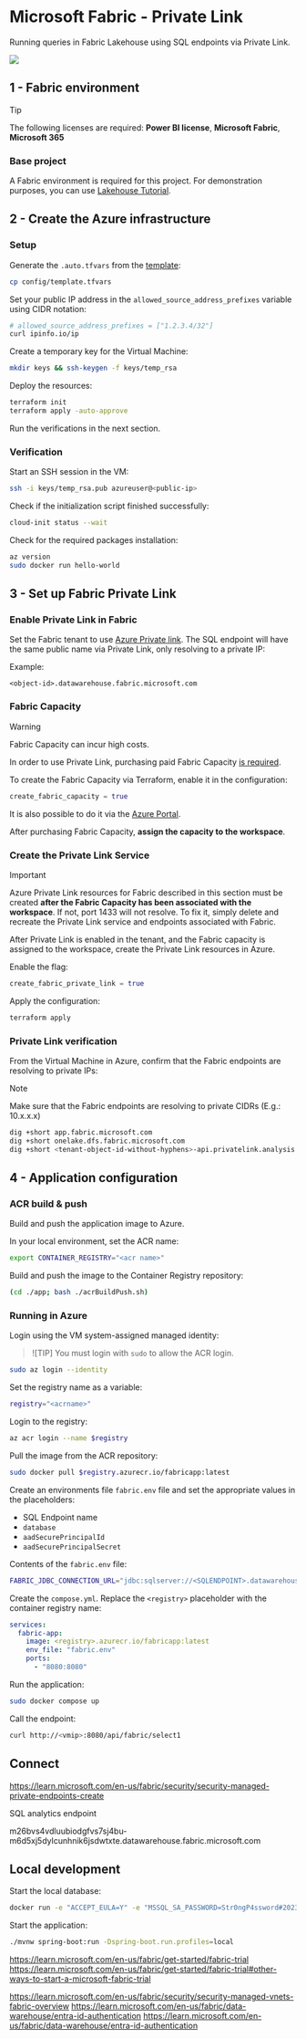 # Microsoft Fabric - Private Link

Running queries in Fabric Lakehouse using SQL endpoints via Private Link.

<img src=".assets/fabric.png" />

## 1 - Fabric environment

> [!TIP]
> The following licenses are required: **Power BI license**, **Microsoft Fabric**, **Microsoft 365**

### Base project

A Fabric environment is required for this project. For demonstration purposes, you can use [Lakehouse Tutorial][4].

## 2 - Create the Azure infrastructure

### Setup

Generate the `.auto.tfvars` from the [template](config/template.tfvars):

```sh
cp config/template.tfvars
```

Set your public IP address in the `allowed_source_address_prefixes` variable using CIDR notation:

```sh
# allowed_source_address_prefixes = ["1.2.3.4/32"]
curl ipinfo.io/ip
```

Create a temporary key for the Virtual Machine:

```sh
mkdir keys && ssh-keygen -f keys/temp_rsa
```

Deploy the resources:

```sh
terraform init
terraform apply -auto-approve
```

Run the verifications in the next section.

### Verification

Start an SSH session in the VM:

```sh
ssh -i keys/temp_rsa.pub azureuser@<public-ip>
```

Check if the initialization script finished successfully:

```sh
cloud-init status --wait
```

Check for the required packages installation:

```sh
az version
sudo docker run hello-world
```

## 3 - Set up Fabric Private Link

### Enable Private Link in Fabric

Set the Fabric tenant to use [Azure Private link][1]. The SQL endpoint will have the same public name via Private Link, only resolving to a private IP:

Example:

```
<object-id>.datawarehouse.fabric.microsoft.com
```

### Fabric Capacity

> [!WARNING]
> Fabric Capacity can incur high costs.

In order to use Private Link, purchasing paid Fabric Capacity [is required][1].

To create the Fabric Capacity via Terraform, enable it in the configuration:

```terraform
create_fabric_capacity = true
```

It is also possible to do it via the [Azure Portal][3].

After purchasing Fabric Capacity, **assign the capacity to the workspace**.

### Create the Private Link Service

> [!IMPORTANT]
> Azure Private Link resources for Fabric described in this section must be created **after the Fabric Capacity has been associated with the workspace**. If not, port 1433 will not resolve. To fix it, simply delete and recreate the Private Link service and endpoints associated with Fabric.

After Private Link is enabled in the tenant, and the Fabric capacity is assigned to the workspace, create the Private Link resources in Azure.

Enable the flag:

```terraform
create_fabric_private_link = true
```

Apply the configuration:

```sh
terraform apply
```

### Private Link verification

From the Virtual Machine in Azure, confirm that the Fabric endpoints are resolving to private IPs:

> [!NOTE]
> Make sure that the Fabric endpoints are resolving to private CIDRs (E.g.: 10.x.x.x)

```sh
dig +short app.fabric.microsoft.com
dig +short onelake.dfs.fabric.microsoft.com
dig +short <tenant-object-id-without-hyphens>-api.privatelink.analysis.windows.net
```

## 4 - Application configuration

###  ACR build & push

Build and push the application image to Azure.

In your local environment, set the ACR name:

```sh
export CONTAINER_REGISTRY="<acr name>"
```

Build and push the image to the Container Registry repository:

```sh
(cd ./app; bash ./acrBuildPush.sh)
```

### Running in Azure

Login using the VM system-assigned managed identity:

> ![TIP]
> You must login with `sudo` to allow the ACR login.

```sh
sudo az login --identity
```

Set the registry name as a variable:

```sh
registry="<acrname>"
```

Login to the registry:

```sh
az acr login --name $registry
```

Pull the image from the ACR repository:

```sh
sudo docker pull $registry.azurecr.io/fabricapp:latest
```

Create an environments file `fabric.env` file and set the appropriate values in the placeholders:

- SQL Endpoint name
- `database`
- `aadSecurePrincipalId`
- `aadSecurePrincipalSecret`

Contents of the `fabric.env` file:

```bash
FABRIC_JDBC_CONNECTION_URL="jdbc:sqlserver://<SQLENDPOINT>.datawarehouse.fabric.microsoft.com:1433;database=<DATABASE>;authentication=ActiveDirectoryServicePrincipal;aadSecurePrincipalId=****;aadSecurePrincipalSecret==****;encrypt=true;trustServerCertificate=false;"
```

Create the `compose.yml`. Replace the `<registry>` placeholder with the container registry name:

```yaml
services:
  fabric-app:
    image: <registry>.azurecr.io/fabricapp:latest
    env_file: "fabric.env"
    ports:
      - "8080:8080"
```

Run the application:

```sh
sudo docker compose up
```

Call the endpoint:

```sh
curl http://<vmip>:8080/api/fabric/select1
```

## Connect

https://learn.microsoft.com/en-us/fabric/security/security-managed-private-endpoints-create


SQL analytics endpoint

m26bvs4vdluubiodgfvs7sj4bu-m6d5xj5dylcunhnik6jsdwtxte.datawarehouse.fabric.microsoft.com


## Local development

Start the local database:

```sh
docker run -e "ACCEPT_EULA=Y" -e "MSSQL_SA_PASSWORD=Str0ngP4ssword#2023" --name mssql-dev -p 1433:1433 -d mcr.microsoft.com/mssql/server
```

Start the application:

```sh
./mvnw spring-boot:run -Dspring-boot.run.profiles=local
```




https://learn.microsoft.com/en-us/fabric/get-started/fabric-trial
https://learn.microsoft.com/en-us/fabric/get-started/fabric-trial#other-ways-to-start-a-microsoft-fabric-trial


https://learn.microsoft.com/en-us/fabric/security/security-managed-vnets-fabric-overview
https://learn.microsoft.com/en-us/fabric/data-warehouse/entra-id-authentication
https://learn.microsoft.com/en-us/fabric/data-warehouse/entra-id-authentication


[1]: https://learn.microsoft.com/en-us/fabric/security/security-private-links-overview#other-considerations-and-limitations
[2]: https://learn.microsoft.com/en-us/fabric/security/security-private-links-use
[3]: https://portal.azure.com/#create/Microsoft.Fabric
[4]: https://learn.microsoft.com/en-us/fabric/data-engineering/tutorial-lakehouse-introduction
